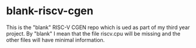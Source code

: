 # blank-riscv-cgen
This is the "blank" RISC-V CGEN repo which is ued as part of my third year project.
By "blank" I mean that the file riscv.cpu will be missing and the other files will have minimal information.